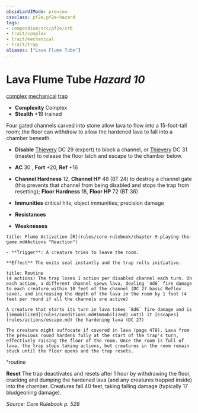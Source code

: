 ```yaml
---
obsidianUIMode: preview
cssclass: pf2e,pf2e-hazard
tags:
- compendium/src/pf2e/crb
- trait/complex
- trait/mechanical
- trait/trap
aliases: ["Lava Flume Tube"]
---
```

# Lava Flume Tube *Hazard 10*  
[complex](rules/traits/complex.md)  [mechanical](rules/traits/mechanical.md)  [trap](rules/traits/trap.md)  

- **Complexity** Complex
- **Stealth** +19 trained  

Four gated channels carved into stone allow lava to flow into a 15-foot-tall room; the floor can withdraw to allow the hardened lava to fall into a chamber beneath.

- **Disable** [Thievery](compendium/skills.md#Thievery) DC 29 (expert) to block a channel, or [Thievery](compendium/skills.md#Thievery) DC 31 (master) to release the floor latch and escape to the chamber below.  

- **AC** 30 , **Fort** +20, **Ref** +16
- **Channel Hardness** 12, **Channel HP** 48 (BT 24) to destroy a channel gate (this prevents that channel from being disabled and stops the trap from resetting); **Floor Hardness** 18, **Floor HP** 72 (BT 36)
- **Immunities** critical hits; object immunities; precision damage
- **Resistances** 
- **Weaknesses** 
     
```ad-embed-ability
title: Flume Activation [R](rules/core-rulebook/chapter-9-playing-the-game.md#Actions "Reaction")

- **Trigger**: A creature tries to leave the room.

**Effect** The exits seal instantly and the trap rolls initiative.
```

```ad-pf2-summary
title: Routine
(4 actions) The trap loses 1 action per disabled channel each turn. On each action, a different channel spews lava, dealing `4d6` fire damage to each creature within 10 feet of the channel (DC 27 basic Reflex save), and increasing the depth of the lava in the room by 1 foot (4 feet per round if all the channels are active)

A creature that starts its turn in lava takes `8d6` fire damage and is [immobilized](rules/conditions.md#Immobilized) until it [Escapes](rules/actions/escape.md) the hardening lava (DC 27)

The creature might suffocate if covered in lava (page 478). Lava from the previous round hardens fully at the start of the trap's turn, effectively raising the floor of the room. Once the room is full of lava, the trap stops taking actions, but creatures in the room remain stuck until the floor opens and the trap resets.
```
^routine

**Reset** The trap deactivates and resets after 1 hour by withdrawing the floor, cracking and dumping the hardened lava (and any creatures trapped inside) into the chamber. Creatures fall 40 feet, taking falling damage (typically 17 bludgeoning damage).  

*Source: Core Rulebook p. 528*